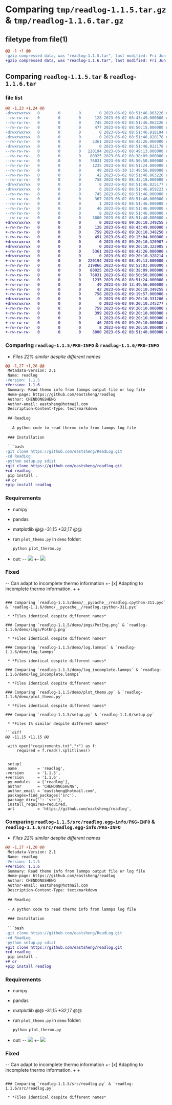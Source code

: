 # Comparing `tmp/readlog-1.1.5.tar.gz` & `tmp/readlog-1.1.6.tar.gz`

## filetype from file(1)

```diff
@@ -1 +1 @@
-gzip compressed data, was "readlog-1.1.5.tar", last modified: Fri Jun  2 08:51:46 2023, max compression
+gzip compressed data, was "readlog-1.1.6.tar", last modified: Fri Jun  2 09:20:10 2023, max compression
```

## Comparing `readlog-1.1.5.tar` & `readlog-1.1.6.tar`

### file list

```diff
@@ -1,23 +1,24 @@
-drwxrwxrwx   0        0        0        0 2023-06-02 08:51:46.863226 readlog-1.1.5/
--rw-rw-rw-   0        0        0      128 2023-06-02 08:43:49.000000 readlog-1.1.5/MANIFEST.in
--rw-rw-rw-   0        0        0      745 2023-06-02 08:51:46.862226 readlog-1.1.5/PKG-INFO
--rw-rw-rw-   0        0        0      477 2023-06-02 08:50:15.000000 readlog-1.1.5/README.md
-drwxrwxrwx   0        0        0        0 2023-06-02 08:51:46.818194 readlog-1.1.5/demo/
-drwxrwxrwx   0        0        0        0 2023-06-02 08:51:46.820178 readlog-1.1.5/demo/__pycache__/
--rw-rw-rw-   0        0        0     5361 2023-06-02 08:42:26.000000 readlog-1.1.5/demo/__pycache__/readlog.cpython-311.pyc
-drwxrwxrwx   0        0        0        0 2023-06-02 08:51:46.822178 readlog-1.1.5/demo/imgs/
--rw-rw-rw-   0        0        0   220194 2023-06-02 08:49:13.000000 readlog-1.1.5/demo/imgs/PotEng.png
--rw-rw-rw-   0        0        0    80925 2023-06-02 08:38:09.000000 readlog-1.1.5/demo/log.lammps
--rw-rw-rw-   0        0        0    76031 2023-06-02 08:50:50.000000 readlog-1.1.5/demo/log_incomplete.lammps
--rw-rw-rw-   0        0        0     1235 2023-06-02 08:51:24.000000 readlog-1.1.5/demo/plot_themo.py
--rw-rw-rw-   0        0        0       49 2023-05-30 13:49:56.000000 readlog-1.1.5/requirements.txt
--rw-rw-rw-   0        0        0       42 2023-06-02 08:51:46.863226 readlog-1.1.5/setup.cfg
--rw-rw-rw-   0        0        0      758 2023-06-02 08:43:18.000000 readlog-1.1.5/setup.py
-drwxrwxrwx   0        0        0        0 2023-06-02 08:51:46.825177 readlog-1.1.5/src/
-drwxrwxrwx   0        0        0        0 2023-06-02 08:51:46.859223 readlog-1.1.5/src/readlog.egg-info/
--rw-rw-rw-   0        0        0      745 2023-06-02 08:51:46.000000 readlog-1.1.5/src/readlog.egg-info/PKG-INFO
--rw-rw-rw-   0        0        0      367 2023-06-02 08:51:46.000000 readlog-1.1.5/src/readlog.egg-info/SOURCES.txt
--rw-rw-rw-   0        0        0        1 2023-06-02 08:51:46.000000 readlog-1.1.5/src/readlog.egg-info/dependency_links.txt
--rw-rw-rw-   0        0        0       46 2023-06-02 08:51:46.000000 readlog-1.1.5/src/readlog.egg-info/requires.txt
--rw-rw-rw-   0        0        0        8 2023-06-02 08:51:46.000000 readlog-1.1.5/src/readlog.egg-info/top_level.txt
--rw-rw-rw-   0        0        0     3000 2023-06-02 08:51:40.000000 readlog-1.1.5/src/readlog.py
+drwxrwxrwx   0        0        0        0 2023-06-02 09:20:10.349255 readlog-1.1.6/
+-rw-rw-rw-   0        0        0      128 2023-06-02 08:43:49.000000 readlog-1.1.6/MANIFEST.in
+-rw-rw-rw-   0        0        0      759 2023-06-02 09:20:10.348256 readlog-1.1.6/PKG-INFO
+-rw-rw-rw-   0        0        0      491 2023-06-02 09:15:04.000000 readlog-1.1.6/README.md
+drwxrwxrwx   0        0        0        0 2023-06-02 09:20:10.320907 readlog-1.1.6/demo/
+drwxrwxrwx   0        0        0        0 2023-06-02 09:20:10.322905 readlog-1.1.6/demo/__pycache__/
+-rw-rw-rw-   0        0        0     5361 2023-06-02 08:42:26.000000 readlog-1.1.6/demo/__pycache__/readlog.cpython-311.pyc
+drwxrwxrwx   0        0        0        0 2023-06-02 09:20:10.328214 readlog-1.1.6/demo/imgs/
+-rw-rw-rw-   0        0        0   220194 2023-06-02 08:49:13.000000 readlog-1.1.6/demo/imgs/PotEng.png
+-rw-rw-rw-   0        0        0   219866 2023-06-02 08:52:03.000000 readlog-1.1.6/demo/imgs/PotEng_incomplete.png
+-rw-rw-rw-   0        0        0    80925 2023-06-02 08:38:09.000000 readlog-1.1.6/demo/log.lammps
+-rw-rw-rw-   0        0        0    76031 2023-06-02 08:50:50.000000 readlog-1.1.6/demo/log_incomplete.lammps
+-rw-rw-rw-   0        0        0     1235 2023-06-02 08:51:24.000000 readlog-1.1.6/demo/plot_themo.py
+-rw-rw-rw-   0        0        0       49 2023-05-30 13:49:56.000000 readlog-1.1.6/requirements.txt
+-rw-rw-rw-   0        0        0       42 2023-06-02 09:20:10.349255 readlog-1.1.6/setup.cfg
+-rw-rw-rw-   0        0        0      758 2023-06-02 09:19:57.000000 readlog-1.1.6/setup.py
+drwxrwxrwx   0        0        0        0 2023-06-02 09:20:10.331206 readlog-1.1.6/src/
+drwxrwxrwx   0        0        0        0 2023-06-02 09:20:10.345277 readlog-1.1.6/src/readlog.egg-info/
+-rw-rw-rw-   0        0        0      759 2023-06-02 09:20:10.000000 readlog-1.1.6/src/readlog.egg-info/PKG-INFO
+-rw-rw-rw-   0        0        0      399 2023-06-02 09:20:10.000000 readlog-1.1.6/src/readlog.egg-info/SOURCES.txt
+-rw-rw-rw-   0        0        0        1 2023-06-02 09:20:10.000000 readlog-1.1.6/src/readlog.egg-info/dependency_links.txt
+-rw-rw-rw-   0        0        0       46 2023-06-02 09:20:10.000000 readlog-1.1.6/src/readlog.egg-info/requires.txt
+-rw-rw-rw-   0        0        0        8 2023-06-02 09:20:10.000000 readlog-1.1.6/src/readlog.egg-info/top_level.txt
+-rw-rw-rw-   0        0        0     3000 2023-06-02 08:51:40.000000 readlog-1.1.6/src/readlog.py
```

### Comparing `readlog-1.1.5/PKG-INFO` & `readlog-1.1.6/PKG-INFO`

 * *Files 22% similar despite different names*

```diff
@@ -1,27 +1,28 @@
 Metadata-Version: 2.1
 Name: readlog
-Version: 1.1.5
+Version: 1.1.6
 Summary: Read themo info from lammps output file or log file
 Home-page: https://github.com/eastsheng/readlog
 Author: CHENDONGSHENG
 Author-email: eastsheng@hotmail.com
 Description-Content-Type: text/markdown
 
 ## ReadLog
 
 - A python code to read thermo info from lammps log file 
 
 ### Installation 
 
 ```bash
-git clone https://github.com/eastsheng/ReadLog.git
-cd ReadLog
-python setup.py sdist
+git clone https://github.com/eastsheng/readlog.git
+cd readlog
 pip install .
+# or
+pip install readlog
 ```
 
 ### Requirements
 
 - numpy
 - pandas
 - matplotlib
@@ -31,15 +32,17 @@
 - run `plot_themo.py` in `demo` folder:
 
   ```bash
   python plot_thermo.py
   ```
 
 - out:
-- ![](README/_img/PotEng.png)
+- ![](./demo/imgs/PotEng.png)
 
 
 
 ### Fixed
 
-- Can adapt to incomplete thermo information
+- [x] Adapting to incomplete thermo information.
+
+
```

### Comparing `readlog-1.1.5/demo/__pycache__/readlog.cpython-311.pyc` & `readlog-1.1.6/demo/__pycache__/readlog.cpython-311.pyc`

 * *Files identical despite different names*

### Comparing `readlog-1.1.5/demo/imgs/PotEng.png` & `readlog-1.1.6/demo/imgs/PotEng.png`

 * *Files identical despite different names*

### Comparing `readlog-1.1.5/demo/log.lammps` & `readlog-1.1.6/demo/log.lammps`

 * *Files identical despite different names*

### Comparing `readlog-1.1.5/demo/log_incomplete.lammps` & `readlog-1.1.6/demo/log_incomplete.lammps`

 * *Files identical despite different names*

### Comparing `readlog-1.1.5/demo/plot_themo.py` & `readlog-1.1.6/demo/plot_themo.py`

 * *Files identical despite different names*

### Comparing `readlog-1.1.5/setup.py` & `readlog-1.1.6/setup.py`

 * *Files 1% similar despite different names*

```diff
@@ -11,15 +11,15 @@
 
 with open("requirements.txt","r") as f:
     required = f.read().splitlines()
 
 
 setup(
 name         = 'readlog',
-version      = '1.1.5',
+version      = '1.1.6',
 py_modules   = ['readlog'],
 author       = 'CHENDONGSHENG',
 author_email = 'eastsheng@hotmail.com',
 packages=find_packages('src'),
 package_dir={'': 'src'},
 install_requires=required,
 url          = 'https://github.com/eastsheng/readlog',
```

### Comparing `readlog-1.1.5/src/readlog.egg-info/PKG-INFO` & `readlog-1.1.6/src/readlog.egg-info/PKG-INFO`

 * *Files 22% similar despite different names*

```diff
@@ -1,27 +1,28 @@
 Metadata-Version: 2.1
 Name: readlog
-Version: 1.1.5
+Version: 1.1.6
 Summary: Read themo info from lammps output file or log file
 Home-page: https://github.com/eastsheng/readlog
 Author: CHENDONGSHENG
 Author-email: eastsheng@hotmail.com
 Description-Content-Type: text/markdown
 
 ## ReadLog
 
 - A python code to read thermo info from lammps log file 
 
 ### Installation 
 
 ```bash
-git clone https://github.com/eastsheng/ReadLog.git
-cd ReadLog
-python setup.py sdist
+git clone https://github.com/eastsheng/readlog.git
+cd readlog
 pip install .
+# or
+pip install readlog
 ```
 
 ### Requirements
 
 - numpy
 - pandas
 - matplotlib
@@ -31,15 +32,17 @@
 - run `plot_themo.py` in `demo` folder:
 
   ```bash
   python plot_thermo.py
   ```
 
 - out:
-- ![](README/_img/PotEng.png)
+- ![](./demo/imgs/PotEng.png)
 
 
 
 ### Fixed
 
-- Can adapt to incomplete thermo information
+- [x] Adapting to incomplete thermo information.
+
+
```

### Comparing `readlog-1.1.5/src/readlog.py` & `readlog-1.1.6/src/readlog.py`

 * *Files identical despite different names*

